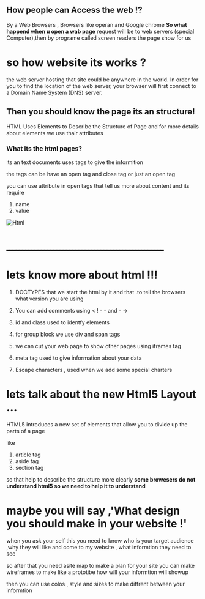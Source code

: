 ## How people can Access the web !? 
By a Web Browsers , Browsers like operan and Google chrome
**So what happend when u open a wab page** request will be to web servers (special Computer),then by programe called screen readers 
the page show for us

# so how website its works ?
the web server hosting that site could be anywhere in the world. In order for you to find the location of the web server, your browser will first connect to a Domain Name System (DNS) server.

## Then you should know the page its an structure!
HTML Uses Elements to Describe the Structure of Page and for more details about elements we use thair attributes

### What its the html pages?
its an text documents uses tags to give the informition 

the tags can be have an open tag and close tag or just an open tag

you can use attribute in open tags that tell us more about content 
and its require
1. name
2. value

![Html](https://cdn.mos.cms.futurecdn.net/hFm4iWXhbw4c4rdcMH8tUD.jpg)


# ــــــــــــــــــــــــــــــــــــــــــــــــــ 
# lets know more about html !!!
 1. DOCTYPES  that we start the html by it and that .to tell the browsers what version you are using
 
2. You can add comments using < ! - - and - ->

3. id and class used to identfy elements

4. for group block we use div and span tags

5. we can cut your web page to show other pages using iframes tag

6. meta tag used to give information about your data 

7. Escape characters , used when we add some special charters


# lets talk about the new Html5 Layout ... 
HTML5 introduces a new set of elements that allow you to divide up the
parts of a page

like  
1. article tag
2. aside tag
3. section tag

so that help to describe the structure more clearly 
**some browesers do not understand html5 so we need to help it to understand**

# maybe you will say ,'What design you should make in your website !' 
when you ask your self this you need to know who is your target audience ,why they will like and come to my website , what informtion they need to see 

so after that you need asite map to make a plan for your site
you can make wireframes to make like a prototibe how will your informtion will showup 

then you can use colos , style and  sizes to make diffrent between your informtion 



